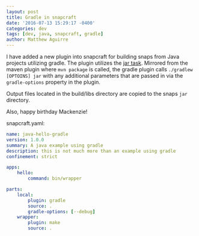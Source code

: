 ```yaml
---
layout: post
title: Gradle in snapcraft
date: '2016-07-13 15:29:17 -0400'
categories: dev
tags: [dev, java, snapcraft, gradle]
author: Matthew Aguirre
---
```


I have added a new plugin into snapcraft for building snaps from Java projects utilizing gradle.  The plugin utilizes the [jar task](https://docs.gradle.org/current/userguide/java_plugin.html#N15BFE).  Mirrored from the maven plugin where `mvn package` is called, the gradle plugin calls `./gradlew [OPTOINS] jar` with any additional parameters that are passed in via the `gradle-options` property in the plugin.

Output files located in the build/libs directory are copied to the snaps `jar` directory.

Also, happy birthday Mackenzie!

snapcraft.yaml:

```yaml
name: java-hello-gradle
version: 1.0.0
summary: A java example using gradle
description: this is not much more than an example using gradle
confinement: strict

apps:
    hello:
        command: bin/wrapper

parts:
    local:
        plugin: gradle
        source: .
        gradle-options: [--debug]
    wrapper:
        plugin: make
        source: .
```
